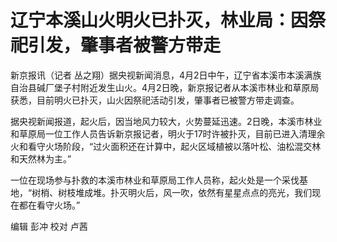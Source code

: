 # 辽宁本溪山火明火已扑灭，林业局：因祭祀引发，肇事者被警方带走

新京报讯（记者
丛之翔）据央视新闻消息，4月2日中午，辽宁省本溪市本溪满族自治县碱厂堡子村附近发生山火。4月2日晚，新京报记者从本溪市林业和草原局获悉，目前明火已扑灭，山火因祭祀活动引发，肇事者已被警方带走调查。

据央视新闻报道，起火后，因当地风力较大，火势蔓延迅速。2日晚，本溪市林业和草原局一位工作人员告诉新京报记者，明火于17时许被扑灭，目前已进入清理余火和看守火场阶段，“过火面积还在计算中，起火区域植被以落叶松、油松混交林和天然林为主。”

一位在现场参与扑救的本溪市林业和草原局工作人员称，起火处是一个采伐基地，“树梢、树枝堆成堆。扑灭明火后，风一吹，依然有星星点点的亮光，我们现在都在看守火场。”

编辑 彭冲 校对 卢茜

